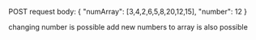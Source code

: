 POST request body:
{
"numArray": [3,4,2,6,5,8,20,12,15],
"number": 12
}

changing number is possible
add new numbers to array is also possible